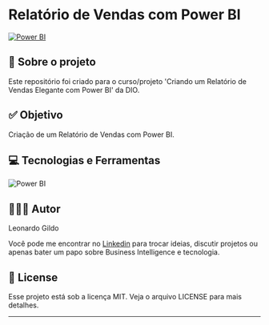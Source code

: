 # Relatório de Vendas com Power BI

[![Power BI](https://img.shields.io/static/v1?style=for-the-badge&message=Power+BI&color=222222&logo=Power+BI&logoColor=F2C811&label=)](https://app.powerbi.com/view?r=eyJrIjoiZmNmZWY3ZmMtMGFhNy00NjNmLThiMjQtMTU5NmNjM2M3NmU3IiwidCI6ImVjMzgwYThhLWYwMjUtNGQ2Yi1hOGYzLTQ5YmEyMmYxOGI1NiJ9)

## 💼 Sobre o projeto

Este repositório foi criado para o curso/projeto 'Criando um Relatório de Vendas Elegante com Power BI' da DIO.

## ✅ Objetivo

Criação de um Relatório de Vendas com Power BI.

## 💻 Tecnologias e Ferramentas

![Power BI](https://img.shields.io/static/v1?style=for-the-badge&message=Power+BI&color=222222&logo=Power+BI&logoColor=F2C811&label=)

## 👨🏽‍💻 Autor

Leonardo Gildo

Você pode me encontrar no <a href="https://www.linkedin.com/in/leonardo-gildo-a80334304">Linkedin</a> para trocar ideias, discutir projetos ou apenas bater um papo sobre Business Intelligence e tecnologia.

## 📝 License

Esse projeto está sob a licença MIT. Veja o arquivo LICENSE para mais detalhes.

---
